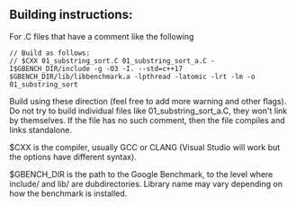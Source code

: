 ## Building instructions:
For .C files that have a comment like the following

```
// Build as follows:
// $CXX 01_substring_sort.C 01_substring_sort_a.C -I$GBENCH_DIR/include -g -O3 -I. --std=c++17 $GBENCH_DIR/lib/libbenchmark.a -lpthread -latomic -lrt -lm -o 01_substring_sort
```

Build using these direction (feel free to add more warning and other flags). Do
not try to build individual files like 01_substring_sort_a.C, they won't link by
themselves. If the file has no such comment, then the file compiles and links
standalone. 

$CXX is the compiler, usually GCC or CLANG (Visual Studio will work but the
options have different syntax).

$GBENCH_DIR is the path to the Google Benchmark, to the level where include/ and
lib/ are dubdirectories. Library name may vary depending on how the benchmark is
installed.
